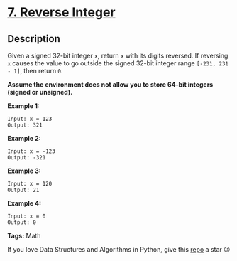 # [7. Reverse Integer][title]

## Description

Given a signed 32-bit integer `x`, return `x` with its digits reversed. If reversing `x` causes the value to go outside the signed 32-bit integer range `[-231, 231 - 1]`, then return `0`.

**Assume the environment does not allow you to store 64-bit integers (signed or unsigned).**

**Example 1:**
```text
Input: x = 123
Output: 321
```

**Example 2:**
```text
Input: x = -123
Output: -321
```

**Example 3:**
```text
Input: x = 120
Output: 21
```

**Example 4:**
```text
Input: x = 0
Output: 0   
```

**Tags:** Math

If you love Data Structures and Algorithms in Python, give this [repo][me] a star :wink:

[title]: https://leetcode.com/problems/reverse-integer/
[me]: https://github.com/bumblebee211196/awesome-python-leetcode
